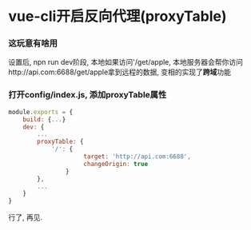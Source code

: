 # vue-cli开启反向代理(proxyTable)

### 这玩意有啥用
设置后, npn run dev阶段, 本地如果访问'/get/apple, 本地服务器会帮你访问http://api.com:6688/get/apple拿到远程的数据, 变相的实现了**跨域**功能

### 打开config/index.js, 添加proxyTable属性
```Javascript
module.exports = {
    build: {...}
    dev: {
       	...
        proxyTable: {
	        '/': {
	                 target: 'http://api.com:6688',
	                 changeOrigin: true
	            }
        },
       	...
    }
}

```
行了, 再见.

